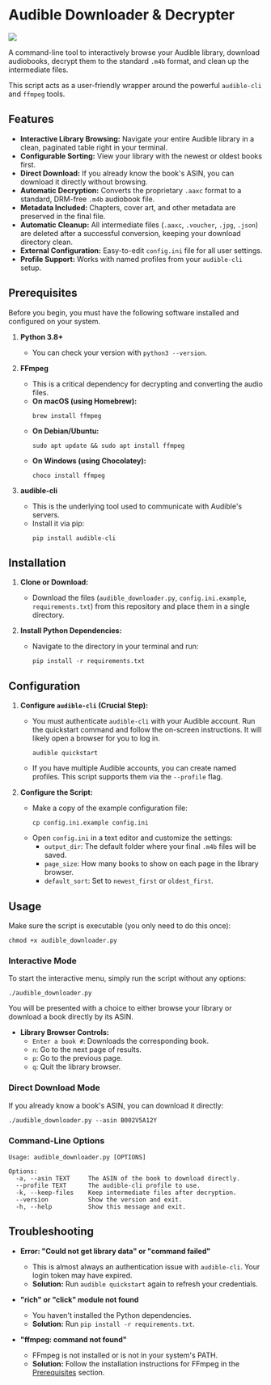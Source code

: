 # Audible Downloader & Decrypter


<a href="https://www.buymeacoffee.com/jaegermaster"><img src="https://img.buymeacoffee.com/button-api/?text=Buy me Okpa&emoji=🍘&slug=devvie&button_colour=FFDD00&font_colour=000000&font_family=Cookie&outline_colour=000000&coffee_colour=ffffff" /></a>


A command-line tool to interactively browse your Audible library, download audiobooks, decrypt them to the standard `.m4b` format, and clean up the intermediate files.

This script acts as a user-friendly wrapper around the powerful `audible-cli` and `ffmpeg` tools.

## Features

-   **Interactive Library Browsing:** Navigate your entire Audible library in a clean, paginated table right in your terminal.
-   **Configurable Sorting:** View your library with the newest or oldest books first.
-   **Direct Download:** If you already know the book's ASIN, you can download it directly without browsing.
-   **Automatic Decryption:** Converts the proprietary `.aaxc` format to a standard, DRM-free `.m4b` audiobook file.
-   **Metadata Included:** Chapters, cover art, and other metadata are preserved in the final file.
-   **Automatic Cleanup:** All intermediate files (`.aaxc`, `.voucher`, `.jpg`, `.json`) are deleted after a successful conversion, keeping your download directory clean.
-   **External Configuration:** Easy-to-edit `config.ini` file for all user settings.
-   **Profile Support:** Works with named profiles from your `audible-cli` setup.

## Prerequisites

Before you begin, you must have the following software installed and configured on your system.

1.  **Python 3.8+**
    -   You can check your version with `python3 --version`.

2.  **FFmpeg**
    -   This is a critical dependency for decrypting and converting the audio files.
    -   **On macOS (using Homebrew):**
        ```shell
        brew install ffmpeg
        ```
    -   **On Debian/Ubuntu:**
        ```shell
        sudo apt update && sudo apt install ffmpeg
        ```
    -   **On Windows (using Chocolatey):**
        ```shell
        choco install ffmpeg
        ```

3.  **audible-cli**
    -   This is the underlying tool used to communicate with Audible's servers.
    -   Install it via pip:
        ```shell
        pip install audible-cli
        ```

## Installation

1.  **Clone or Download:**
    -   Download the files (`audible_downloader.py`, `config.ini.example`, `requirements.txt`) from this repository and place them in a single directory.

2.  **Install Python Dependencies:**
    -   Navigate to the directory in your terminal and run:
        ```shell
        pip install -r requirements.txt
        ```

## Configuration

1.  **Configure `audible-cli` (Crucial Step):**
    -   You must authenticate `audible-cli` with your Audible account. Run the quickstart command and follow the on-screen instructions. It will likely open a browser for you to log in.
        ```shell
        audible quickstart
        ```
    -   If you have multiple Audible accounts, you can create named profiles. This script supports them via the `--profile` flag.

2.  **Configure the Script:**
    -   Make a copy of the example configuration file:
        ```shell
        cp config.ini.example config.ini
        ```
    -   Open `config.ini` in a text editor and customize the settings:
        -   `output_dir`: The default folder where your final `.m4b` files will be saved.
        -   `page_size`: How many books to show on each page in the library browser.
        -   `default_sort`: Set to `newest_first` or `oldest_first`.

## Usage

Make sure the script is executable (you only need to do this once):
```shell
chmod +x audible_downloader.py
```

### Interactive Mode

To start the interactive menu, simply run the script without any options:

```shell
./audible_downloader.py
```

You will be presented with a choice to either browse your library or download a book directly by its ASIN.

-   **Library Browser Controls:**
    -   `Enter a book #`: Downloads the corresponding book.
    -   `n`: Go to the next page of results.
    -   `p`: Go to the previous page.
    -   `q`: Quit the library browser.

### Direct Download Mode

If you already know a book's ASIN, you can download it directly:

```shell
./audible_downloader.py --asin B002V5A12Y
```

### Command-Line Options

```
Usage: audible_downloader.py [OPTIONS]

Options:
  -a, --asin TEXT     The ASIN of the book to download directly.
  --profile TEXT      The audible-cli profile to use.
  -k, --keep-files    Keep intermediate files after decryption.
  --version           Show the version and exit.
  -h, --help          Show this message and exit.
```

## Troubleshooting

-   **Error: "Could not get library data" or "command failed"**
    -   This is almost always an authentication issue with `audible-cli`. Your login token may have expired.
    -   **Solution:** Run `audible quickstart` again to refresh your credentials.

-   **"rich" or "click" module not found**
    -   You haven't installed the Python dependencies.
    -   **Solution:** Run `pip install -r requirements.txt`.

-   **"ffmpeg: command not found"**
    -   FFmpeg is not installed or is not in your system's PATH.
    -   **Solution:** Follow the installation instructions for FFmpeg in the [Prerequisites](#prerequisites) section.
